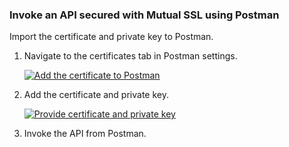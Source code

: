 ### Invoke an API secured with Mutual SSL using Postman

Import the certificate and private key to Postman.

1. Navigate to the certificates tab in Postman settings.
    
     [![Add the certificate to Postman](https://apim.docs.wso2.com/en/4.3.0/assets/img/learn/add-certificate-to-postman.png)](https://apim.docs.wso2.com/en/4.3.0/assets/img/learn/add-certificate-to-postman.png)
    
2. Add the certificate and private key.

     [![Provide certificate and private key](https://apim.docs.wso2.com/en/4.3.0/assets/img/learn/provide-crt-and-private-key.png)](https://apim.docs.wso2.com/en/4.3.0/assets/img/learn/provide-crt-and-private-key.png)
    
3.  Invoke the API from Postman.

